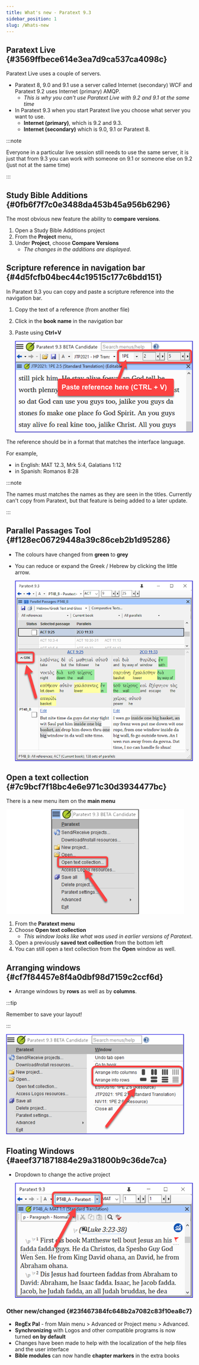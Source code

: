 ```yaml
---
title: What's new - Paratext 9.3
sidebar_position: 1
slug: /Whats-new
---
```




## Paratext Live {#3569ffbece614e3ea7d9ca537ca4098c}


Paratext Live uses a couple of servers.

- Paratext 8, 9.0 and 9.1 use a server called Internet (secondary) WCF and Paratext 9.2 uses Internet (primary) AMQP.
	- _This is why you can't use Paratext Live with 9.2 and 9.1 at the same time_
- In Paratext 9.3 when you start Paratext live you choose what server you want to use.
	- **Internet (primary)**, which is 9.2 and 9.3.
	- **Internet (secondary)** which is 9.0, 9.1 or Paratext 8.

:::note


Everyone in a particular live session still needs to use the same server, it is just that from 9.3 you can work with someone on 9.1 or someone else on 9.2 (just not at the same time) 


:::


## Study Bible Additions {#0fb6f7f7c0e3488da453b45a956b6296}


The most obvious new feature the ability to **compare versions**.

1. Open a Study Bible Additions project
1. From the **Project** menu,
1. Under **Project**, choose **Compare Versions**
	- _The changes in the additions are displayed_.

## Scripture reference in navigation bar {#4d5fcfb04bec44c19515c177c6bdd151}


In Paratext 9.3 you can copy and paste a scripture reference into the navigation bar.

1. Copy the text of a reference (from another file)
1. Click in the **book name** in the navigation bar
1. Paste using **Ctrl+V**

	![](/notion_imgs/1158626626.png)


The reference should be in a format that matches the interface language.


For example,

- in English: MAT 12.3, Mrk 5:4, Galatians 1:12
- in Spanish: Romanos 8:28

:::note


The names must matches the names as they are seen in the titles.
Currently can't copy from Paratext, but that feature is being added to a later update. 


:::


## Parallel Passages Tool {#f128ec06729448a39c86ceb2b1d95286}

- The colours have changed from **green** to **grey**
- You can reduce or expand the Greek / Hebrew by clicking the little arrow.

	![](/notion_imgs/1036502882.png)


## Open a text collection {#7c9bcf7f18bc4e6e971c30d3934477bc}


There is a new menu item on the **main menu**


![](/notion_imgs/839941766.png)

1. From the **Paratext menu**
1. Choose **Open text collection**
	- _This window looks like what was used in earlier versions of Paratext_.
1. Open a previously **saved text collection** from the bottom left
1. You can still open a text collection from the **Open** window as well.

## Arranging windows {#cf7f84457e8f4a0dbf98d7159c2ccf6d}

- Arrange windows by **rows** as well as by **columns**.

:::tip

Remember to save your layout!

:::




![](/notion_imgs/1620979427.png)


## Floating Windows {#aeef371871884e29a31800b9c36de7ca}

- Dropdown to change the active project

	![](/notion_imgs/807351003.png)


### Other new/changed {#23f467384fc648b2a7082c83f10ea8c7}

- **RegEx Pal** - from Main menu &gt; Advanced or Project menu &gt; Advanced.
- **Synchronizing** with Logos and other compatible programs is now turned **on by default**
- Changes have been made to help with the localization of the help files and the user interface
- **Bible modules** can now handle **chapter markers** in the extra books
